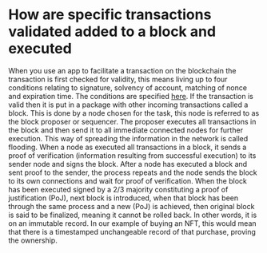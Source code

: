 # How are specific transactions validated added to a block and executed

When you use an app to facilitate a transaction on the blockchain the transaction is first checked for validity, this means living up to four conditions relating to signature, solvency of account, matching of nonce and expiration time. The conditions are specified [here](transactions.md). If the transaction is valid then it is put in a package with other incoming transactions called a block. This is done by a node chosen for the task, this node is referred to as the block proposer or sequencer. The proposer executes all transactions in the block and then send it to all immediate connected nodes for further execution. This way of spreading the information in the network is called flooding. When a node as executed all transactions in a block, it sends a proof of verification (information resulting from successful execution) to its sender node and signs the block. After a node has executed a block and sent proof to the sender, the process repeats and the node sends the block to its own connections and wait for proof of verification. When the block has been executed signed by a 2/3 majority constituting a proof of justification (PoJ), next block is introduced, when that block has been through the same process and a new (PoJ) is achieved, then original block is said to be finalized, meaning it cannot be rolled back. In other words, it is on an immutable record. In our example of buying an NFT, this would mean that there is a timestamped unchangeable record of that purchase, proving the ownership.  
